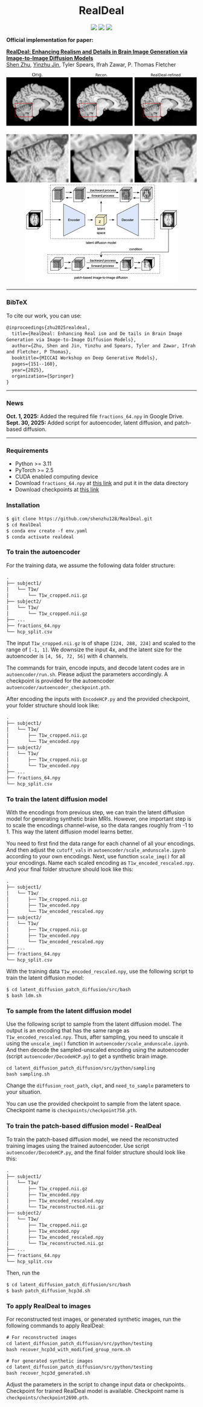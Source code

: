 <h1 align="center">
  <b>RealDeal</b><br>
</h1>

<p align="center">
      <a href="https://www.python.org/">
        <img src="https://img.shields.io/badge/Python-3.11-ff69b4.svg" /></a>
       <a href= "https://pytorch.org/">
        <img src="https://img.shields.io/badge/PyTorch-2.5-2BAF2B.svg" /></a>
      <a href= "https://arxiv.org/abs/2507.18830">
        <img src="https://img.shields.io/badge/arXiv-2507.18830-b31b1b.svg" /></a>
</p>

**Official implementation for paper:**

[**RealDeal: Enhancing Realism and Details in Brain Image Generation via Image-to-Image Diffusion Models**](https://arxiv.org/abs/2507.18830)<br/>
[Shen Zhu](https://www.linkedin.com/in/shen-z-7659471a4/), 
[Yinzhu Jin](https://www.linkedin.com/in/yinzhu-jin-635514227/), 
Tyler Spears, 
Ifrah Zawar,
P. Thomas Fletcher 

<p align="center">
  <img src=assets/qualitative_recon.png />
  <img src=assets/model.png />
</p>



---

### BibTeX

To cite our work, you can use:
```
@inproceedings{zhu2025realdeal,
  title={RealDeal: Enhancing Real ism and De tails in Brain Image Generation via Image-to-Image Diffusion Models},
  author={Zhu, Shen and Jin, Yinzhu and Spears, Tyler and Zawar, Ifrah and Fletcher, P Thomas},
  booktitle={MICCAI Workshop on Deep Generative Models},
  pages={151--160},
  year={2025},
  organization={Springer}
}
```

---

### News
**Oct. 1, 2025:** Added the required file `fractions_64.npy` in Google Drive.
**Sept. 30, 2025:** Added script for autoencoder, latent diffusion, and patch-based diffusion.

---

### Requirements
- Python >= 3.11
- PyTorch >= 2.5
- CUDA enabled computing device
- Download `fractions_64.npy` at [this link](https://drive.google.com/drive/folders/1opL9r4nqrAh4fqMVL3Qr_UajNoX8-lJI?usp=sharing) and put it in the data directory
- Download checkpoints at [this link](https://drive.google.com/drive/folders/1opL9r4nqrAh4fqMVL3Qr_UajNoX8-lJI?usp=sharing)

### Installation
```
$ git clone https://github.com/shenzhu128/RealDeal.git
$ cd RealDeal
$ conda env create -f env.yaml
$ conda activate realdeal
```

### To train the autoencoder

For the training data, we assume the following data folder structure:

```
.
├── subject1/
│   └── T1w/
│       └── T1w_cropped.nii.gz
├── subject2/
│   └── T1w/
│       └── T1w_cropped.nii.gz
├── ...
├── fractions_64.npy
└── hcp_split.csv
```

The input `T1w_cropped.nii.gz` is of shape `[224, 288, 224]` and scaled to the range of `[-1, 1]`. We downsize the input 4x, and the latent size for the autoencoder is `[4, 56, 72, 56]` with 4 channels.

The commands for train, encode inputs, and decode latent codes are in `autoencoder/run.sh`. Please adjust the parameters accordingly. A checkpoint is provided for the autoencoder `autoencoder/autoencoder_checkpoint.pth`.

After encoding the inputs with `EncodeHCP.py` and the provided checkpoint, your folder structure should look like:
```
.
├── subject1/
│   └── T1w/
│       ├── T1w_cropped.nii.gz
│       └── T1w_encoded.npy
├── subject2/
│   └── T1w/
│       ├── T1w_cropped.nii.gz
│       └── T1w_encoded.npy
├── ...
├── fractions_64.npy
└── hcp_split.csv
```

### To train the latent diffusion model

With the encodings from previous step, we can train the latent diffusion model for generating synthetic brain MRIs. However, one important step is to scale the encodings channel-wise, so the data ranges roughly from -1 to 1. This way the latent diffusion model learns better.

You need to first find the data range for each channel of all your encodings. And then adjust the  `cutoff_vals` in `autoencoder/scale_andunscale.ipynb` according to your own encodings. Next, use function `scale_img()` for all your encodings. Name each scaled encoding as `T1w_encoded_rescaled.npy`. And your final folder structure should look like this:
```
.
├── subject1/
│   └── T1w/
│       ├── T1w_cropped.nii.gz
│       ├── T1w_encoded.npy
│       └── T1w_encoded_rescaled.npy
├── subject2/
│   └── T1w/
│       ├── T1w_cropped.nii.gz
│       ├── T1w_encoded.npy
│       └── T1w_encoded_rescaled.npy
├── ...
├── fractions_64.npy
└── hcp_split.csv
```

With the training data `T1w_encoded_rescaled.npy`, use the following script to train the latent diffusion model:
```
$ cd latent_diffusion_patch_diffusion/src/bash
$ bash ldm.sh
```

### To sample from the latent diffusion model

Use the following script to sample from the latent diffusion model. The output is an encoding that has the same range as `T1w_encoded_rescaled.npy`. Thus, after sampling, you need to unscale it using the `unscale_img()` function in `autoencoder/scale_andunscale.ipynb`. And then decode the sampled-unscaled encoding using the autoencoder (script `autoencoder/DecodeHCP.py`) to get a synthetic brain image. 
```
cd latent_diffusion_patch_diffusion/src/python/sampling
bash sampling.sh
```

Change the `diffusion_root_path`, `ckpt`, and `need_to_sample` parameters to your situation.

You can use the provided checkpoint to sample from the latent space. Checkpoint name is `checkpoints/checkpoint750.pth`.

### To train the patch-based diffusion model - RealDeal

To train the patch-based diffusion model, we need the reconstructed training images using the trained autoencoder. Use script `autoencoder/DecodeHCP.py`, and the final folder structure should look like this:
```
.
├── subject1/
│   └── T1w/
│       ├── T1w_cropped.nii.gz
│       ├── T1w_encoded.npy
│       ├── T1w_encoded_rescaled.npy
│       └── T1w_reconstructed.nii.gz
├── subject2/
│   └── T1w/
│       ├── T1w_cropped.nii.gz
│       ├── T1w_encoded.npy
│       ├── T1w_encoded_rescaled.npy
│       └── T1w_reconstructed.nii.gz
├── ...
├── fractions_64.npy
└── hcp_split.csv
```

Then, run the 
```
$ cd latent_diffusion_patch_diffusion/src/bash
$ bash patch_diffusion_hcp3d.sh
```

### To apply RealDeal to images

For reconstructed test images, or generated synthetic images, run the following commands to apply RealDeal:

```
# For reconstructed images
cd latent_diffusion_patch_diffusion/src/python/testing
bash recover_hcp3d_with_modified_group_norm.sh
```

```
# For generated synthetic images
cd latent_diffusion_patch_diffusion/src/python/testing
bash recover_hcp3d_generated.sh
```

Adjust the parameters in the script to change input data or checkpoints. Checkpoint for trained RealDeal model is available. Checkpoint name is `checkpoints/checkpoint2690.pth`.

